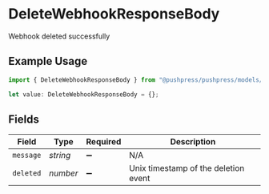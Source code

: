 # DeleteWebhookResponseBody

Webhook deleted successfully

## Example Usage

```typescript
import { DeleteWebhookResponseBody } from "@pushpress/pushpress/models/operations";

let value: DeleteWebhookResponseBody = {};
```

## Fields

| Field                                | Type                                 | Required                             | Description                          |
| ------------------------------------ | ------------------------------------ | ------------------------------------ | ------------------------------------ |
| `message`                            | *string*                             | :heavy_minus_sign:                   | N/A                                  |
| `deleted`                            | *number*                             | :heavy_minus_sign:                   | Unix timestamp of the deletion event |